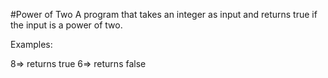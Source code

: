 #Power of Two
A program that takes an integer as input and returns true if the input is a power of two.

Examples:

8=> returns true 
6=> returns false
